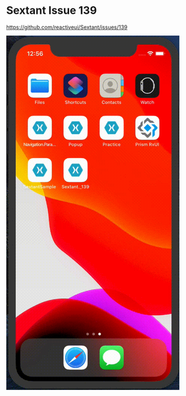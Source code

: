 # Sextant Issue 139

https://github.com/reactiveui/Sextant/issues/139

![Sextant 139](./Sextant.139.gif)